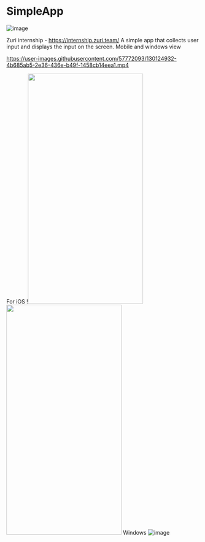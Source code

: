 # SimpleApp
![image](https://user-images.githubusercontent.com/57772093/130040122-411275dc-52e0-4a3e-8764-1948f0ace92d.png)

Zuri internship - https://internship.zuri.team/
A simple app that collects user input and displays the input on the screen.
Mobile and windows view





https://user-images.githubusercontent.com/57772093/130124932-4b685ab5-2e36-436e-b49f-1458cb14eea1.mp4


For iOS
!<img src="https://user-images.githubusercontent.com/57772093/130273420-86835391-93dc-4d2b-a5ba-dca72a04b34a.png" width="300" height="600">
<img src="https://user-images.githubusercontent.com/57772093/130273424-65e3ba3d-ca4c-4e1c-ba29-50ae240fdb9b.png" width="300" height="600">
Windows
![image](https://user-images.githubusercontent.com/57772093/130125156-e489c210-c4c1-4473-ae86-0e4c6c185184.png)



